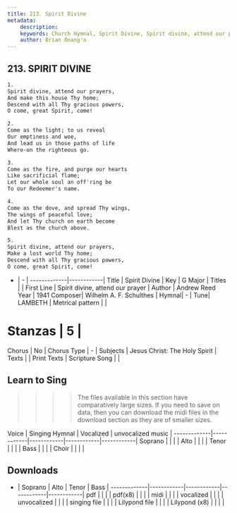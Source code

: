 ```yaml
---
title: 213. Spirit Divine
metadata:
    description: 
    keywords: Church Hymnal, Spirit Divine, Spirit divine, attend our prayer, 
    author: Brian Onang'o
---
```



## 213. SPIRIT DIVINE

```txt
1.
Spirit divine, attend our prayers,
And make this house Thy home;
Descend with all Thy gracious powers,
O come, great Spirit, come!

2.
Come as the light; to us reveal
Our emptiness and woe,
And lead us in those paths of life
Where-on the righteous go.

3.
Come as the fire, and purge our hearts
Like sacrificial flame;
Let our whole soul an off'ring be
To our Redeemer's name.

4.
Come as the dove, and spread Thy wings,
The wings of peaceful love;
And let Thy church on earth become
Blest as the church above.

5.
Spirit divine, attend our prayers,
Make a lost world Thy home;
Descend with all Thy gracious powers,
O come, great Spirit, come!

```

- |   -  |
-------------|------------|
Title | Spirit Divine |
Key | G Major |
Titles |  |
First Line | Spirit divine, attend our prayer |
Author | Andrew Reed
Year | 1941
Composer| Wilhelm A. F. Schulthes |
Hymnal|  - |
Tune| LAMBETH |
Metrical pattern | |
# Stanzas | 5 |
Chorus | No |
Chorus Type | - |
Subjects | Jesus Christ: The Holy Spirit |
Texts |  |
Print Texts | 
Scripture Song |  |
  
## Learn to Sing

>>>> The files available in this section have comparatively large sizes. If you need to save on data, then you can download the midi files in the download section as they are of smaller sizes.

Voice |  Singing Hymnal | Vocalized | unvocalized music |
-------------|------------|------------|------------|------------|
Soprano | | | |
Alto | | | |
Tenor | | | |
Bass | | | |
Choir | | | |

## Downloads

- |  Soprano | Alto | Tenor | Bass |
-------------|------------|------------|------------|------------|
pdf | | | |
pdf(x8) | | | |
midi | | | |
vocalized | | | |
unvocalized | | | |
singing file | | | |
Lilypond file | | | |
Lilypond (x8) | | | |
  